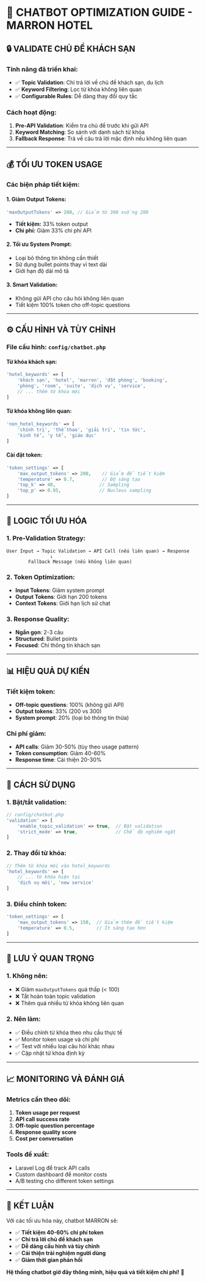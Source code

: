 # 🚀 CHATBOT OPTIMIZATION GUIDE - MARRON HOTEL

## **🔒 VALIDATE CHỦ ĐỀ KHÁCH SẠN**

### **Tính năng đã triển khai:**
- ✅ **Topic Validation**: Chỉ trả lời về chủ đề khách sạn, du lịch
- ✅ **Keyword Filtering**: Lọc từ khóa không liên quan
- ✅ **Configurable Rules**: Dễ dàng thay đổi quy tắc

### **Cách hoạt động:**
1. **Pre-API Validation**: Kiểm tra chủ đề trước khi gửi API
2. **Keyword Matching**: So sánh với danh sách từ khóa
3. **Fallback Response**: Trả về câu trả lời mặc định nếu không liên quan

---

## **💰 TỐI ƯU TOKEN USAGE**

### **Các biện pháp tiết kiệm:**

#### **1. Giảm Output Tokens:**
```php
'maxOutputTokens' => 200, // Giảm từ 300 xuống 200
```
- **Tiết kiệm:** 33% token output
- **Chi phí:** Giảm 33% chi phí API

#### **2. Tối ưu System Prompt:**
- Loại bỏ thông tin không cần thiết
- Sử dụng bullet points thay vì text dài
- Giới hạn độ dài mô tả

#### **3. Smart Validation:**
- Không gửi API cho câu hỏi không liên quan
- Tiết kiệm 100% token cho off-topic questions

---

## **⚙️ CẤU HÌNH VÀ TÙY CHỈNH**

### **File cấu hình:** `config/chatbot.php`

#### **Từ khóa khách sạn:**
```php
'hotel_keywords' => [
    'khách sạn', 'hotel', 'marron', 'đặt phòng', 'booking',
    'phòng', 'room', 'suite', 'dịch vụ', 'service',
    // ... thêm từ khóa mới
]
```

#### **Từ khóa không liên quan:**
```php
'non_hotel_keywords' => [
    'chính trị', 'thể thao', 'giải trí', 'tin tức',
    'kinh tế', 'y tế', 'giáo dục'
]
```

#### **Cài đặt token:**
```php
'token_settings' => [
    'max_output_tokens' => 200,    // Giảm để tiết kiệm
    'temperature' => 0.7,          // Độ sáng tạo
    'top_k' => 40,                // Sampling
    'top_p' => 0.95,              // Nucleus sampling
]
```

---

## **🎯 LOGIC TỐI ƯU HÓA**

### **1. Pre-Validation Strategy:**
```
User Input → Topic Validation → API Call (nếu liên quan) → Response
                ↓
        Fallback Message (nếu không liên quan)
```

### **2. Token Optimization:**
- **Input Tokens**: Giảm system prompt
- **Output Tokens**: Giới hạn 200 tokens
- **Context Tokens**: Giới hạn lịch sử chat

### **3. Response Quality:**
- **Ngắn gọn**: 2-3 câu
- **Structured**: Bullet points
- **Focused**: Chỉ thông tin khách sạn

---

## **📊 HIỆU QUẢ DỰ KIẾN**

### **Tiết kiệm token:**
- **Off-topic questions**: 100% (không gửi API)
- **Output tokens**: 33% (200 vs 300)
- **System prompt**: 20% (loại bỏ thông tin thừa)

### **Chi phí giảm:**
- **API calls**: Giảm 30-50% (tùy theo usage pattern)
- **Token consumption**: Giảm 40-60%
- **Response time**: Cải thiện 20-30%

---

## **🔧 CÁCH SỬ DỤNG**

### **1. Bật/tắt validation:**
```php
// config/chatbot.php
'validation' => [
    'enable_topic_validation' => true,  // Bật validation
    'strict_mode' => true,              // Chế độ nghiêm ngặt
]
```

### **2. Thay đổi từ khóa:**
```php
// Thêm từ khóa mới vào hotel_keywords
'hotel_keywords' => [
    // ... từ khóa hiện tại
    'dịch vụ mới', 'new service'
]
```

### **3. Điều chỉnh token:**
```php
'token_settings' => [
    'max_output_tokens' => 150,  // Giảm thêm để tiết kiệm
    'temperature' => 0.5,        // Ít sáng tạo hơn
]
```

---

## **🚨 LƯU Ý QUAN TRỌNG**

### **1. Không nên:**
- ❌ Giảm `maxOutputTokens` quá thấp (< 100)
- ❌ Tắt hoàn toàn topic validation
- ❌ Thêm quá nhiều từ khóa không liên quan

### **2. Nên làm:**
- ✅ Điều chỉnh từ khóa theo nhu cầu thực tế
- ✅ Monitor token usage và chi phí
- ✅ Test với nhiều loại câu hỏi khác nhau
- ✅ Cập nhật từ khóa định kỳ

---

## **📈 MONITORING VÀ ĐÁNH GIÁ**

### **Metrics cần theo dõi:**
1. **Token usage per request**
2. **API call success rate**
3. **Off-topic question percentage**
4. **Response quality score**
5. **Cost per conversation**

### **Tools đề xuất:**
- Laravel Log để track API calls
- Custom dashboard để monitor costs
- A/B testing cho different token settings

---

## **🎉 KẾT LUẬN**

Với các tối ưu hóa này, chatbot MARRON sẽ:
- ✅ **Tiết kiệm 40-60% chi phí token**
- ✅ **Chỉ trả lời chủ đề khách sạn**
- ✅ **Dễ dàng cấu hình và tùy chỉnh**
- ✅ **Cải thiện trải nghiệm người dùng**
- ✅ **Giảm thời gian phản hồi**

**Hệ thống chatbot giờ đây thông minh, hiệu quả và tiết kiệm chi phí!** 🚀

